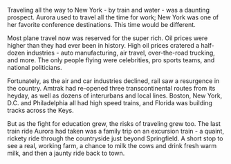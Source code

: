 Traveling all the way to New York - by train and water - was a daunting prospect. Aurora used to travel all the time for work; New York was one of her favorite conference destinations. This time would be different.

Most plane travel now was reserved for the super rich. Oil prices were higher than they had ever been in history. High oil prices cratered a half-dozen industries - auto manufacturing, air travel, over-the-road trucking, and more. The only people flying were celebrities, pro sports teams, and national politicians. 

Fortunately, as the air and car industries declined, rail saw a resurgence in the country. Amtrak had re-opened three transcontinental routes from its heyday, as well as dozens of interurbans and local lines. Boston, New York, D.C. and Philadelphia all had high speed trains, and Florida was building tracks across the Keys.

But as the fight for education grew, the risks of traveling grew too. The last train ride Aurora had taken was a family trip on an excursion train - a quaint, rickety ride through the countryside just beyond Springfield. A short stop to see a real, working farm, a chance to milk the cows and drink fresh warm milk, and then a jaunty ride back to town. 

